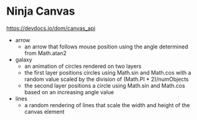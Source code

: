 # Ninja Canvas

https://devdocs.io/dom/canvas_api

- arrow
  - an arrow that follows mouse position using the angle determined from Math.atan2
- galaxy
  - an animation of circles rendered on two layers
  - the first layer positions circles using Math.sin and Math.cos with a random value scaled by the division of (Math.PI \* 2)/numObjects
  - the second layer positions a circle using Math.sin and Math.cos based on an increasing angle value
- lines
  - a random rendering of lines that scale the width and height of the canvas element

